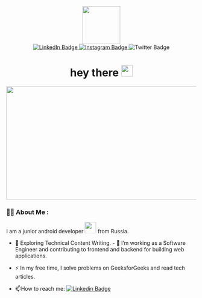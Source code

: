 <div id="header" align="center">
  <img src="https://media.giphy.com/media/llarwdtFqG63IlqUR1/giphy.gif" width="100"/>
  
  <div id="badges">
   
  <a href="https://www.linkedin.com/in/alexandr-rondirev-ilinskiy-24785115b/">
    <img src="https://img.shields.io/badge/LinkedIn-blue?style=for-the-badge&logo=linkedin&logoColor=white" alt="LinkedIn Badge"/>
  </a>
  <a href="https://www.instagram.com/citizen_of_makondo/">
    <img src="https://img.shields.io/badge/Instagram-red?logo=intagram&logoColor=white&style=for-the-badge" alt="Instagram Badge"/>
  </a>
  <https://twitter.com/from_makondo">
    <img src="https://img.shields.io/badge/Twitter-blue?style=for-the-badge&logo=twitter&logoColor=white" alt="Twitter Badge"/>
  </a>
</div>
                                                                                                                             <img src="https://komarev.com/ghpvc/?username=citizen-of-makondo&style=flat-square&color=blue" alt=""/>
                                                                                                                             <h1>
  hey there
  <img src="https://media.giphy.com/media/hvRJCLFzcasrR4ia7z/giphy.gif" width="30px"/>
</h1>
<div align="center">
  <img src="https://media.giphy.com/media/dWesBcTLavkZuG35MI/giphy.gif" width="600" height="300"/>
</div>
</div>
                                                                                                
 ### :man_technologist: About Me :
 I am a junior android developer <img src="https://media.giphy.com/media/WUlplcMpOCEmTGBtBW/giphy.gif" width="30"> from Russia.
                                                                                                           

- :seedling: Exploring Technical Content Writing.
                                                                                                           - :telescope: I’m working as a Software Engineer and contributing to frontend and backend for building web applications.
                                                                                                           
- :zap: In my free time, I solve problems on GeeksforGeeks and read tech articles.

- :mailbox:How to reach me: [![Linkedin Badge](https://img.shields.io/badge/-kakbar-blue?style=flat&logo=Linkedin&logoColor=white)](https://www.linkedin.com/in/alexandr-rondirev-ilinskiy-24785115b)
